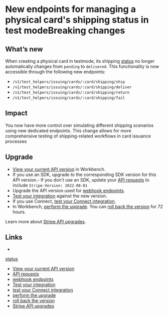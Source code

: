 # New endpoints for managing a physical card's shipping status in test modeBreaking changes

## What’s new

When creating a physical card in testmode, its shipping
[status](https://docs.stripe.com/api/issuing/cards/object#issuing_card_object-shipping-status)
no longer automatically changes from `pending` to `delivered`. This
functionality is now accessible through the following new endpoints:

- `/v1/test_helpers/issuing/cards/:card/shipping/ship`
- `/v1/test_helpers/issuing/cards/:card/shipping/deliver`
- `/v1/test_helpers/issuing/cards/:card/shipping/return`
- `/v1/test_helpers/issuing/cards/:card/shipping/fail`

## Impact

You now have more control over simulating different shipping scenarios using new
dedicated endpoints. This change allows for more comprehensive testing of
shipping-related workflows in card issuance processes

## Upgrade

- [View your current API
version](https://docs.stripe.com/upgrades#view-your-api-version-and-the-latest-available-upgrade-in-workbench)
in Workbench.
- If you use an SDK, upgrade to the corresponding SDK version for this API
version.- If you don’t use an SDK, update your [API
requests](https://docs.stripe.com/api/versioning) to include `Stripe-Version:
2022-08-01`
- Upgrade the API version used for [webhook
endpoints](https://docs.stripe.com/webhooks/versioning).
- [Test your integration](https://docs.stripe.com/testing) against the new
version.
- If you use Connect, [test your Connect
integration](https://docs.stripe.com/connect/testing).
- In Workbench, [perform the
upgrade](https://docs.stripe.com/upgrades#perform-the-upgrade). You can [roll
back the version](https://docs.stripe.com/upgrades#roll-back-your-api-version)
for 72 hours.

Learn more about [Stripe API upgrades](https://docs.stripe.com/upgrades).

## Links

-
[status](https://docs.stripe.com/api/issuing/cards/object#issuing_card_object-shipping-status)
- [View your current API
version](https://docs.stripe.com/upgrades#view-your-api-version-and-the-latest-available-upgrade-in-workbench)
- [API requests](https://docs.stripe.com/api/versioning)
- [webhook endpoints](https://docs.stripe.com/webhooks/versioning)
- [Test your integration](https://docs.stripe.com/testing)
- [test your Connect integration](https://docs.stripe.com/connect/testing)
- [perform the upgrade](https://docs.stripe.com/upgrades#perform-the-upgrade)
- [roll back the
version](https://docs.stripe.com/upgrades#roll-back-your-api-version)
- [Stripe API upgrades](https://docs.stripe.com/upgrades)